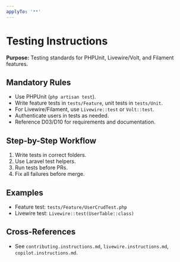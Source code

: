 ```yaml
---
applyTo: '**'
---
```

# Testing Instructions

**Purpose:**
Testing standards for PHPUnit, Livewire/Volt, and Filament features.

## Mandatory Rules
- Use PHPUnit (`php artisan test`).
- Write feature tests in `tests/Feature`, unit tests in `tests/Unit`.
- For Livewire/Filament, use `Livewire::test` or `Volt::test`.
- Authenticate users in tests as needed.
- Reference D03/D10 for requirements and documentation.

## Step-by-Step Workflow
1. Write tests in correct folders.
2. Use Laravel test helpers.
3. Run tests before PRs.
4. Fix all failures before merge.

## Examples
- Feature test: `tests/Feature/UserCrudTest.php`
- Livewire test: `Livewire::test(UserTable::class)`

## Cross-References
- See `contributing.instructions.md`, `livewire.instructions.md`, `copilot.instructions.md`.
